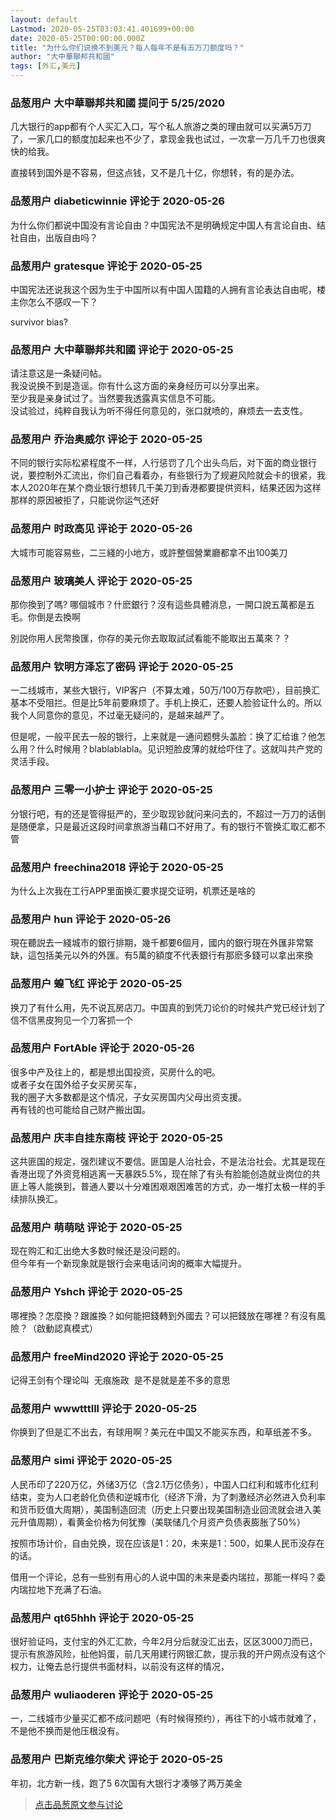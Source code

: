 ```yaml
---
layout: default
Lastmod: 2020-05-25T03:03:41.401699+00:00
date: 2020-05-25T00:00:00.000Z
title: "为什么你们说换不到美元？每人每年不是有五万刀额度吗？"
author: "大中華聯邦共和國"
tags: [外汇,美元]
---
```



### 品葱用户 **大中華聯邦共和國** 提问于 5/25/2020
    
几大银行的app都有个人买汇入口，写个私人旅游之类的理由就可以买满5万刀了，一家几口的额度加起来也不少了，拿现金我也试过，一次拿一万几千刀也很爽快的给我。  
  
直接转到国外是不容易，但这点钱，又不是几十亿，你想转，有的是办法。
    
                

### 品葱用户 **diabeticwinnie** 评论于 2020-05-26
        
为什么你们都说中国没有言论自由？中国宪法不是明确规定中国人有言论自由、结社自由，出版自由吗？
        
                

### 品葱用户 **gratesque** 评论于 2020-05-25
        
中国宪法还说我这个因为生于中国所以有中国人国籍的人拥有言论表达自由呢，楼主你怎么不感叹一下？  
  
survivor bias?
        
                

### 品葱用户 **大中華聯邦共和國** 评论于 2020-05-25
        
请注意这是一条疑问帖。  
我没说换不到是造谣。你有什么这方面的亲身经历可以分享出来。  
至少我是亲身试过了。当然要我透露真实信息不可能。  
没试验过，纯粹自我认为听不得任何意见的，张口就喷的，麻烦去一去支性。
        
                

### 品葱用户 **乔治奥威尔** 评论于 2020-05-25
        
不同的银行实际松紧程度不一样，人行惩罚了几个出头鸟后，对下面的商业银行说，要控制外汇流出，你们自己看着办，有些银行为了规避风险就会卡的很紧，我本人2020年在某个商业银行想转几千美刀到香港都要提供资料，结果还因为这样那样的原因被拒了，只能说你运气还好
        
                

### 品葱用户 **时政高见** 评论于 2020-05-26
        
大城市可能容易些，二三綫的小地方，或許整個營業廳都拿不出100美刀
        
                

### 品葱用户 **玻璃美人** 评论于 2020-05-25
        
那你換到了嗎? 哪個城市？什麽銀行？沒有這些具體消息，一開口說五萬都是五毛。你倒是去換啊  
  
別説你用人民幣換匯，你存的美元你去取取試試看能不能取出五萬來？？
        
                

### 品葱用户 **钦明方泽忘了密码** 评论于 2020-05-25
        
一二线城市，某些大银行，VIP客户（不算太难，50万/100万存款吧），目前换汇基本不受阻拦。但是比5年前要麻烦了。手机上换汇，还要人脸验证什么的。所以我个人同意你的意见，不过毫无疑问的，是越来越严了。  
  
但是呢，一般平民去一般的银行，上来就是一通问题劈头盖脸：换了汇给谁？他怎么用？什么时候用？blablablabla。见识短脸皮薄的就给吓住了。这就叫共产党的灵活手段。
        
                

### 品葱用户 **三零一小护士** 评论于 2020-05-25
        
分银行吧，有的还是管得挺严的，至少取现钞就问来问去的，不超过一万刀的话倒是随便拿，只是最近这段时间拿旅游当藉口不好用了。有的银行不管换汇取汇都不管
        
                

### 品葱用户 **freechina2018** 评论于 2020-05-25
        
为什么上次我在工行APP里面换汇要求提交证明，机票还是啥的
        
                

### 品葱用户 **hun** 评论于 2020-05-26
        
現在聽説去一綫城市的銀行排期，幾千都要6個月，國内的銀行現在外匯非常緊缺，這包括美元以外的外匯。有5萬的額度不代表銀行有那麽多錢可以拿出來換
        
                

### 品葱用户 **蝗飞红** 评论于 2020-05-25
        
换刀了有什么用，先不说瓦房店刀。中国真的到凭刀论价的时候共产党已经计划了信不信黑皮狗见一个刀客抓一个
        
                

### 品葱用户 **FortAble** 评论于 2020-05-26
        
很多中产及往上的，都是想出国投资，买房什么的吧。  
或者子女在国外给子女买房买车，  
我的圈子大多数都是这个情况，子女买房国内父母出资支援。  
再有钱的也可能给自己财产搬出国。
        
                

### 品葱用户 **庆丰自挂东南枝** 评论于 2020-05-25
        
这共匪国的规定，强烈建议不要信。匪国是人治社会，不是法治社会。尤其是现在香港出现了外资竞相逃离一天暴跌5.5%，现在除了有头有脸能创造就业岗位的共匪上等人能换到，普通人要以十分难困艰艰困难苦的方式，办一堆打太极一样的手续排队换汇。
        
                

### 品葱用户 **萌萌哒** 评论于 2020-05-25
        
现在购汇和汇出绝大多数时候还是没问题的。  
但今年有一个新现象就是银行会来电话问询的概率大幅提升。
        
                

### 品葱用户 **Yshch** 评论于 2020-05-25
        
哪裡換？怎麼換？跟誰換？如何能把錢轉到外國去？可以把錢放在哪裡？有沒有風險？（啟動認真模式）
        
                

### 品葱用户 **freeMind2020** 评论于 2020-05-25
        
记得王剑有个理论叫  无痕施政  是不是就是差不多的意思
        
                

### 品葱用户 **wwwtttlll** 评论于 2020-05-25
        
你换到了但是汇不出去，有球用啊？美元在中国又不能买东西，和草纸差不多。
        
                

### 品葱用户 **simi** 评论于 2020-05-25
        
人民币印了220万亿，外储3万亿（含2.1万亿债务），中国人口红利和城市化红利结束，变为人口老龄化负债和逆城市化（经济下滑，为了刺激经济必然进入负利率和货币贬值大周期），美国制造回流（历史上只要出现美国制造业回流就会进入美元升值周期），看黄金价格为何犹豫（美联储几个月资产负债表膨胀了50%）  
  
  
按照市场计价，自由兑换，现在应该是1：20，未来是1：500，如果人民币没存在的话。  
  
借用一个评论，总有一些别有用心的人说中国的未来是委内瑞拉，那能一样吗？委内瑞拉地下充满了石油。
        
                

### 品葱用户 **qt65hhh** 评论于 2020-05-25
        
很好验证吗，支付宝的外汇汇款，今年2月分后就没汇出去，区区3000刀而已，提示有旅游风险，扯他妈蛋，前几天用建行网银汇款，提示我的开户网点没有这个权力，让俺去总行提供书面材料，以前没有这样的情况，
        
                

### 品葱用户 **wuliaoderen** 评论于 2020-05-25
        
一，二线城市少量买汇都不成问题吧（有时候得预约），再往下的小城市就难了，不是他不换而是他压根没有。
        
                

### 品葱用户 **巴斯克维尔柴犬** 评论于 2020-05-25
        
年初，北方新一线，跑了5 6次国有大银行才凑够了两万美金
        
                





> [点击品葱原文参与讨论](https://pincong.rocks/question/25962)

